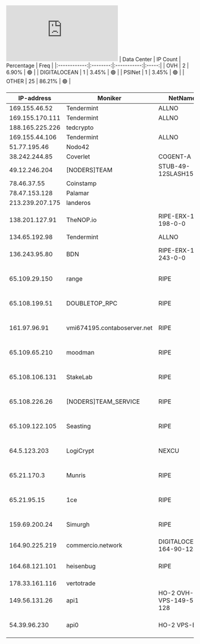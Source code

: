 ![Diagramm](https://github.com/obajay/StateSync-snapshots/blob/main/Projects/Rebus/1/README.md)
| Data Center | IP Count | Percentage | Freq |
|:------------:|:--------:|:-----------:|:-----:|
| OVH | 2 | 6.90% | 🟢 |
| DIGITALOCEAN | 1 | 3.45% | 🟢 |
| PSINet | 1 | 3.45% | 🟢 |
| OTHER | 25 | 86.21% | 🟢 |

<!-- START_TABLE -->
| IP-address | Moniker | NetName | Organization |
|-------------|-------------|-------------|-------------|
| 169.155.46.52 | Tendermint | ALLNO | Allnodes Inc |
| 169.155.170.111 | Tendermint | ALLNO | Allnodes Inc |
| 188.165.225.226 | tedcrypto |  |  |
| 169.155.44.106 | Tendermint | ALLNO | Allnodes Inc |
| 51.77.195.46 | Nodo42 |  |  |
| 38.242.244.85 | Coverlet | COGENT-A | PSINet, Inc. |
| 49.12.246.204 | [NODERS]TEAM | STUB-49-12SLASH15 |  |
| 78.46.37.55 | Coinstamp |  |  |
| 78.47.153.128 | Palamar |  |  |
| 213.239.207.175 | landeros |  |  |
| 138.201.127.91 | TheNOP.io | RIPE-ERX-138-198-0-0 | RIPE Network Coordination Centre |
| 134.65.192.98 | Tendermint | ALLNO | Allnodes Inc |
| 136.243.95.80 | BDN | RIPE-ERX-136-243-0-0 | RIPE Network Coordination Centre |
| 65.109.29.150 | range | RIPE | RIPE Network Coordination Centre |
| 65.108.199.51 | DOUBLETOP_RPC | RIPE | RIPE Network Coordination Centre |
| 161.97.96.91 | vmi674195.contaboserver.net | RIPE | RIPE Network Coordination Centre |
| 65.109.65.210 | moodman | RIPE | RIPE Network Coordination Centre |
| 65.108.106.131 | StakeLab | RIPE | RIPE Network Coordination Centre |
| 65.108.226.26 | [NODERS]TEAM_SERVICE | RIPE | RIPE Network Coordination Centre |
| 65.109.122.105 | Seasting | RIPE | RIPE Network Coordination Centre |
| 64.5.123.203 | LogiCrypt | NEXCU | NEXCUS TECHNOLOGIES LLC |
| 65.21.170.3 | Munris | RIPE | RIPE Network Coordination Centre |
| 65.21.95.15 | 1ce | RIPE | RIPE Network Coordination Centre |
| 159.69.200.24 | Simurgh | RIPE | RIPE Network Coordination Centre |
| 164.90.225.219 | commercio.network | DIGITALOCEAN-164-90-128-0 | DigitalOcean, LLC |
| 164.68.121.101 | heisenbug | RIPE | RIPE Network Coordination Centre |
| 178.33.161.116 | vertotrade |  |  |
| 149.56.131.26 | api1 | HO-2 OVH-VPS-149-56-128 | OVH Hosting, Inc. OVH Hosting, Inc. |
| 54.39.96.230 | api0 | HO-2 VPS-BHS | OVH Hosting, Inc. OVH Hosting, Inc. |

<!-- END_TABLE -->